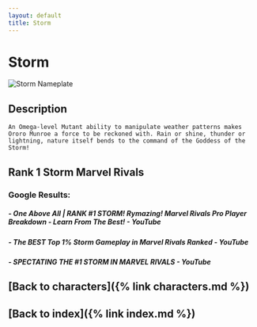 ```yaml
---
layout: default
title: Storm
---
```


# Storm

![Storm Nameplate](../images/Storm.png)

## Description

    An Omega-level Mutant ability to manipulate weather patterns makes Ororo Munroe a force to be reckoned with. Rain or shine, thunder or lightning, nature itself bends to the command of the Goddess of the Storm!

## Rank 1 Storm Marvel Rivals

### Google Results:

##### - One Above All | RANK #1 STORM! Rymazing! Marvel Rivals Pro Player Breakdown - Learn From The Best! - YouTube
##### - The BEST Top 1% Storm Gameplay in Marvel Rivals Ranked - YouTube
##### - SPECTATING THE #1 STORM IN MARVEL RIVALS - YouTube

## [Back to characters]({% link characters.md %})

## [Back to index]({% link index.md %})


